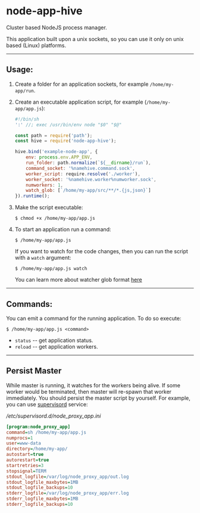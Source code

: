 # node-app-hive

Cluster based NodeJS process manager.

This application built upon a unix sockets, so you can use it only on unix based (Linux) platforms.

---

## Usage:

1.  Create a folder for an application sockets, for example `/home/my-app/run`.

1.  Create an executable application script, for example (`/home/my-app/app.js`):

    ```js
    #!/bin/sh
    ':' //; exec /usr/bin/env node "$0" "$@"

    const path = require('path');
    const hive = require('node-app-hive');

    hive.bind('example-node-app', {
        env: process.env.APP_ENV,
        run_folder: path.normalize(`${__dirname}/run`),
        command_socket: '%namehive.command.sock',
        worker_script: require.resolve('./worker'),
        worker_socket: '%namehive.worker%numworker.sock',
        numworkers: 1,
        watch_glob: [`/home/my-app/src/**/*.{js,json}`]
    }).runtime();

    ```

1.  Make the script executable:

    `$ chmod +x /home/my-app/app.js`

1.  To start an application run a command:

    `$ /home/my-app/app.js`

    If you want to watch for the code changes,
    then you can run the script with a `watch` argument:

    `$ /home/my-app/app.js watch`

    You can learn more about watcher glob format [here](https://github.com/shama/gaze)

---

## Commands:

You can emit a command for the running application.
To do so execute:

`$ /home/my-app/app.js <command>`

*   `status` -- get application status.
*   `reload` -- get application workers.

---

## Persist Master

While master is running, it watches for the workers being alive.
If some worker would be terminated, then master will re-spawn that worker immediately.
You should persist the master script by yourself.
For example, you can use [supervisord](http://supervisord.org) service:

_/etc/supervisord.d/node_proxy_app.ini_
```ini
[program:node_proxy_app]
command=sh /home/my-app/app.js
numprocs=1
user=www-data
directory=/home/my-app/
autostart=true
autorestart=true
startretries=3
stopsignal=TERM
stdout_logfile=/var/log/node_proxy_app/out.log
stdout_logfile_maxbytes=1MB
stdout_logfile_backups=10
stderr_logfile=/var/log/node_proxy_app/err.log
stderr_logfile_maxbytes=1MB
stderr_logfile_backups=10
```
